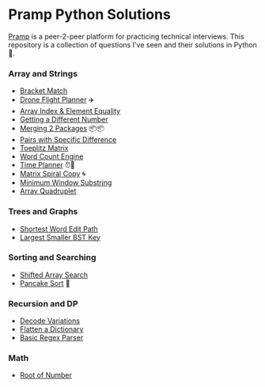 # Pramp Python Solutions
[Pramp](http://pramp.com) is a peer-2-peer platform for practicing technical interviews. This repository is a collection of questions I've seen and their solutions in Python 🐍.

### Array and Strings
* [Bracket Match](code/bracket_match.py)
* [Drone Flight Planner](code/drone_flight_planner.py) ✈️
* [Array Index & Element Equality](code/arr_i_and_element_equality.py)
* [Getting a Different Number](code/getting_diff_num.py)
* [Merging 2 Packages](code/merging_2_packages.py) 📦📦
* [Pairs with Specific Difference](code/pairs_w_specific_diff.py)
* [Toeplitz Matrix](code/toeplitz_matrix.py)
* [Word Count Engine](code/word_count_engine.py)
* [Time Planner](code/time_planner.py) ⏰📓
* [Matrix Spiral Copy](code/matrix_spiral_copy.py) 🌀
* [Minimum Window Substring](smallest_substr_all_chars.py)
* [Array Quadruplet](code/array_quadruplet.py)

### Trees and Graphs
* [Shortest Word Edit Path](code/shortest_word_edit_path.py)
* [Largest Smaller BST Key](code/largest_smaller_bst_key.py)

### Sorting and Searching
* [Shifted Array Search](code/shifted_array_search.py)
* [Pancake Sort](code/pancake_sort.py) 🥞

### Recursion and DP
* [Decode Variations](code/decode_variations.py)
* [Flatten a Dictionary](code/flatten_dictionary.py)
* [Basic Regex Parser](code/basic_regex_parser.py)

### Math
* [Root of Number](code/root_of_number.py)

